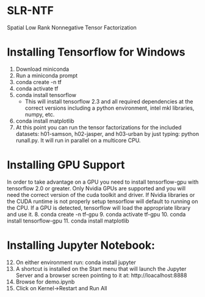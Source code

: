 # SLR-NTF
Spatial Low Rank Nonnegative Tensor Factorization

Installing Tensorflow for Windows
=================================
1. Download miniconda
2. Run a miniconda prompt
3. conda create -n tf
4. conda activate tf
5. conda install tensorflow
    - This will install tensorflow 2.3 and all required
    dependencies at the correct versions including a 
    python environment, intel mkl libraries, numpy, etc.
6. conda install matplotlib
7. At this point you can run the tensor factorizations
  for the included datasets: h01-samson, h02-jasper, and
  h03-urban by just typing: python runall.py.  It will run
  in parallel on a multicore CPU.

Installing GPU Support
======================
In order to take advantage on a GPU you need to install
tensorflow-gpu with tensorflow 2.0 or greater.  Only Nvidia
GPUs are supported and you will need the correct version
of the cuda toolkit and driver.
If Nvidia libraries or the CUDA runtime is not properly setup
tensorflow will default to running on the CPU.  If a GPU is
detected, tensorflow will load the appropriate library and
use it.
8. conda create -n tf-gpu
9. conda activate tf-gpu
10. conda install tensorflow-gpu
11. conda install matplotlib

Installing Jupyter Notebook:
============================
12. On either environment run: conda install jupyter
13. A shortcut is installed on the Start menu that will
launch the Jupyter Server and a browser screen pointing
to it at: http://loacalhost:8888
14. Browse for demo.ipynb
15. Click on Kernel->Restart and Run All
